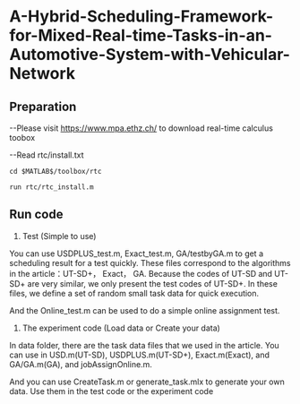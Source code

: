 # A-Hybrid-Scheduling-Framework-for-Mixed-Real-time-Tasks-in-an-Automotive-System-with-Vehicular-Network


Preparation
------------------------------------------------
--Please visit https://www.mpa.ethz.ch/ to download real-time calculus toobox

--Read rtc/install.txt

	cd $MATLAB$/toolbox/rtc
	
	run rtc/rtc_install.m


Run code
------------------------------------------------------------------------------------------------------------
1. Test (Simple to use)

You can use USDPLUS_test.m, Exact_test.m, GA/testbyGA.m to get a scheduling result for a test quickly.
These files correspond to the algorithms in the article：UT-SD+， Exact， GA.
Because the codes of UT-SD and UT-SD+ are very similar, we only present the test codes of UT-SD+.
In these files, we define a set of random small task data for quick execution.

And the Online_test.m can be used to do a simple online assignment test.

1. The experiment code  (Load data or Create your data)

In data folder, there are the task data files that we used in the article. You can use in USD.m(UT-SD), 
USDPLUS.m(UT-SD+), Exact.m(Exact), and GA/GA.m(GA), and jobAssignOnline.m.

And you can use CreateTask.m or generate_task.mlx to generate your own data. Use them in the test code or the experiment code
